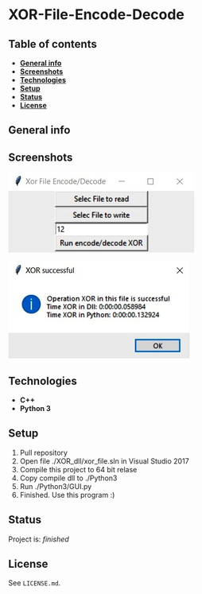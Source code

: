 # XOR-File-Encode-Decode
## Table of contents
* [__General info__](#general-info)
* [__Screenshots__](#screenshots)
* [__Technologies__](#technologies)
* [__Setup__](#setup)
* [__Status__](#status)
* [__License__](#license)

## General info


## Screenshots
![Example screenshot 1](https://github.com/profesorek96/XOR-File-Encode-Decode/blob/master/screenshot/screenshot-1.jpg)

![Example screenshot 1](https://github.com/profesorek96/XOR-File-Encode-Decode/blob/master/screenshot/screenshot-2.jpg)


## Technologies
* __C++__
* __Python 3__

## Setup
1. Pull repository
2. Open file ./XOR_dll/xor_file.sln in Visual Studio 2017
3. Compile this project to 64 bit relase
4. Copy compile dll to ./Python3
5. Run ./Python3/GUI.py
6. Finished. Use this program :)

## Status
Project is: _finished_

## License
See `LICENSE.md`.
